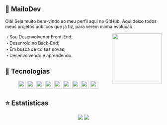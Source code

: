 ## 🦄 MailoDev
Olá! Seja muito bem-vindo ao meu perfil aqui no GitHub, Aqui deixo todos meus projetos públicos que já fiz, para verem minha evolução.

<img align="right" src="http://mailodev.glitch.me/layers" height="160px" />

 ・Sou Desenvolvedor Front-End;<br>
 ・Desenrolo no Back-End;<br>
 ・Em busca de coisas novas;<br>
 ・Desenvolvendo e aprendendo.

## 🧪 Tecnologias

<p align="center">
<img src="https://img.shields.io/badge/javascript-%23F7DF1E.svg?&style=for-the-badge&logo=javascript&logoColor=white" height="25"/>
<img src="https://img.shields.io/badge/Html-ffa500.svg?style=for-the-badge&logo=html5&logoColor=white" height="25" />
<img src="https://img.shields.io/badge/Css-7273ff.svg?style=for-the-badge&logo=css3&logoColor=white" height="25" />
<img src="https://img.shields.io/badge/node.js%20-%2343853D.svg?&style=for-the-badge&logo=node.js&logoColor=white" height="25"/>
<img src="https://img.shields.io/badge/React-blue.svg?style=for-the-badge&logo=react&logoColor=white" height="25" />
<img src="https://img.shields.io/badge/figma-%23F7DF1E.svg?&style=for-the-badge&logo=figma&logoColor=white" height="25"/>
 <img src="https://img.shields.io/badge/git-%23F7DF1E.svg?&style=for-the-badge&logo=git&logoColor=white" height="25"/>
 <img src="https://img.shields.io/badge/typescript-blue.svg?&style=for-the-badge&logo=typescript&logoColor=white" height="25"/>
 <img src="https://img.shields.io/badge/vue.js-41b883.svg?&style=for-the-badge&logo=vue.js&logoColor=white" height="25"/>
</p> 

## ⭐ Estatistícas

<p align="center">
  <img src="https://github-readme-stats.vercel.app/api?username=mailodev&show_icons=true&theme=tokyonight&line_height=27" />
  <img src="https://github-readme-stats.vercel.app/api/top-langs/?username=mailodev&hide=batchfile&theme=tokyonight" />
</p>

